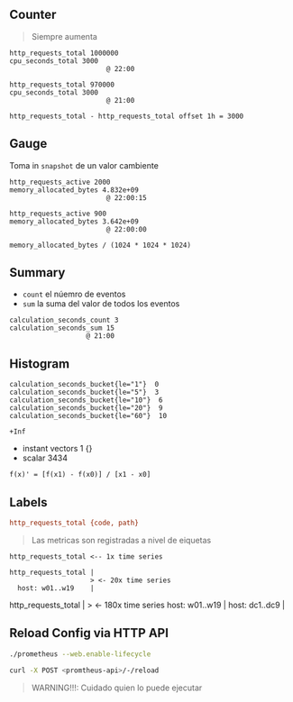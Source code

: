 ## Counter

> Siempre aumenta

```
http_requests_total 1000000
cpu_seconds_total 3000
                        @ 22:00
```

```
http_requests_total 970000
cpu_seconds_total 3000
                        @ 21:00
```

```
http_requests_total - http_requests_total offset 1h = 3000
```

## Gauge

Toma in `snapshot` de un valor cambiente

```
http_requests_active 2000
memory_allocated_bytes 4.832e+09
                        @ 22:00:15
```

```
http_requests_active 900
memory_allocated_bytes 3.642e+09
                        @ 22:00:00
```

```
memory_allocated_bytes / (1024 * 1024 * 1024)
```

## Summary

- `count` el núemro de eventos
- `sum` la suma del valor de todos los eventos

```
calculation_seconds_count 3
calculation_seconds_sum 15
                   @ 21:00
```

## Histogram

```
calculation_seconds_bucket{le="1"}  0
calculation_seconds_bucket{le="5"}  3
calculation_seconds_bucket{le="10"}  6
calculation_seconds_bucket{le="20"}  9
calculation_seconds_bucket{le="60"}  10
```

`+Inf`

- instant vectors 1 {}
- scalar 3434

```
f(x)' = [f(x1) - f(x0)] / [x1 - x0]
```

## Labels

```ini
http_requests_total {code, path}
```

> Las metricas son registradas a nivel de eiquetas

```
http_requests_total <-- 1x time series
```

```
http_requests_total |
                    > <- 20x time series
  host: w01..w19    |
```

http_requests_total | > <- 180x time series
host: w01..w19 |
host: dc1..dc9 |

## Reload Config via HTTP API

```bash
./prometheus --web.enable-lifecycle
```

```bash
curl -X POST <promtheus-api>/-/reload
```

> WARNING!!!: Cuidado quien lo puede ejecutar
